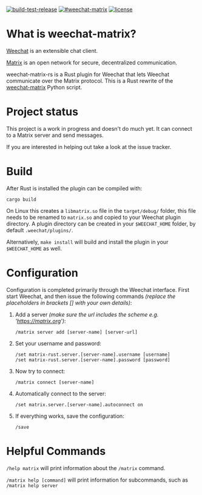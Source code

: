 [![build-test-release](https://github.com/poljar/weechat-matrix-rs/actions/workflows/release.yml/badge.svg?event=push)](https://github.com/poljar/weechat-matrix-rs/actions/workflows/release.yml)
[![#weechat-matrix](https://img.shields.io/badge/matrix-%23weechat--matrix:termina.org.uk-blue.svg?style=flat-square)](https://matrix.to/#/!twcBhHVdZlQWuuxBhN:termina.org.uk?via=termina.org.uk&via=matrix.org)
[![license](https://img.shields.io/badge/license-ISC-blue.svg?style=flat-square)](https://github.com/poljar/weechat-matrix-rs/blob/master/LICENSE)

# What is weechat-matrix?

[Weechat](https://weechat.org/) is an extensible chat client.

[Matrix](https://matrix.org/blog/home) is an open network for secure,
decentralized communication.

weechat-matrix-rs is a Rust plugin for Weechat that lets Weechat communicate
over the Matrix protocol. This is a Rust rewrite of the
[weechat-matrix](https://github.com/poljar/weechat-matrix) Python script.

# Project status

This project is a work in progress and doesn't do much yet. It can connect
to a Matrix server and send messages.

If you are interested in helping out take a look at the issue tracker.

# Build

After Rust is installed the plugin can be compiled with:

    cargo build

On Linux this creates a `libmatrix.so` file in the `target/debug/` folder, this
file needs to be renamed to `matrix.so` and copied to your Weechat plugin
directory. A plugin directory can be created in your `$WEECHAT_HOME` folder, by
default `.weechat/plugins/`.

Alternatively, `make install` will build and install the plugin in your
`$WEECHAT_HOME` as well.

# Configuration

Configuration is completed primarily through the Weechat interface. First start Weechat, and then issue the following commands _(replace the placeholders in brackets [] with your own details)_:

1. Add a server _(make sure the url includes the scheme e.g. 'https://matrix.org')_:

       /matrix server add [server-name] [server-url]

2. Set your username and password:

       /set matrix-rust.server.[server-name].username [username]
       /set matrix-rust.server.[server-name].password [password]

3. Now try to connect:

       /matrix connect [server-name]

4. Automatically connect to the server:

       /set matrix.server.[server-name].autoconnect on

5. If everything works, save the configuration:

       /save


# Helpful Commands

`/help matrix` will print information about the `/matrix` command.

`/matrix help [command]` will print information for subcommands, such as `/matrix help server`
